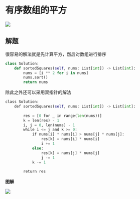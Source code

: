 # 有序数组的平方

![](Pasted%20image%2020221210174337.png)

## 解题

很容易的解法就是先计算平方，然后对数组进行排序

```python
class Solution: 
	def sortedSquares(self, nums: List[int]) -> List[int]: 
		nums = [i ** 2 for i in nums] 
		nums.sort() 
		return nums
```

除此之外还可以采用双指针的解法

```python
class Solution:
	def sortedSquares(self, nums: List[int]) -> List[int]:
	
		res = [0 for _ in range(len(nums))]
		k = len(res) - 1
		i, j = 0, len(nums) - 1
		while i <= j and k >= 0:
			if nums[i] * nums[i] > nums[j] * nums[j]:
				res[k] = nums[i] * nums[i]
				i += 1
			else:
				res[k] = nums[j] * nums[j]
				j -= 1
			k -= 1
	
		return res
```

**图解**

![](https://code-thinking.cdn.bcebos.com/gifs/977.%E6%9C%89%E5%BA%8F%E6%95%B0%E7%BB%84%E7%9A%84%E5%B9%B3%E6%96%B9.gif)

